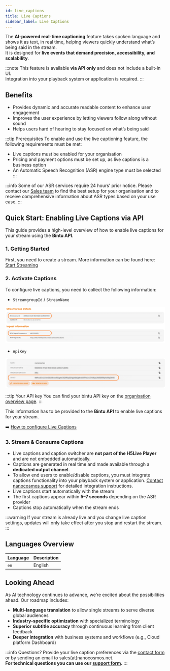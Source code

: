 ```yaml
---
id: live_captions
title: Live Captions
sidebar_label: Live Captions
---
```


The **AI-powered real-time captioning** feature takes spoken language and shows it as text, in real time, helping viewers quickly understand what’s being said in the stream.  
It is designed for **live events that demand precision, accessibility, and scalability**.  

:::note
This feature is available **via API only** and does not include a built-in UI.  
Integration into your playback system or application is required.
:::

## Benefits

- Provides dynamic and accurate readable content to enhance user engagement  
- Improves the user experience by letting viewers follow along without sound  
- Helps users hard of hearing to stay focused on what’s being said

:::tip Prerequisites
To enable and use the live captioning feature, the following requirements must be met:
- Live captions must be enabled for your organisation  
- Pricing and payment options must be set up, as live captions is a business option  
- An Automatic Speech Recognition (ASR) engine type must be selected
:::

:::info
Some of our ASR services require 24 hours’ prior notice.
Please contact our [Sales team](https://www.nanocosmos.net/contact/) to find the best setup for your organisation and to receive comprehensive information about ASR types based on your use case.
:::

## Quick Start: Enabling Live Captions via API

This guide provides a high-level overview of how to enable live captions for your stream using the **Bintu API**.

### 1. Getting Started
First, you need to create a stream.  More information can be found here: [Start Streaming](https://docs.nanocosmos.de/docs/dashboard/start_streaming)

### 2. Activate Captions
To configure live captions, you need to collect the following information:

- `StreamgroupId` / `StreamName` 

 ![Screenshot: Stream Name](../assets/live-captions/stream-name.png)  

- `ApiKey`  

![Screenshot: ApiKey](../assets/live-captions/api-key.png)  


:::tip Your API key
You can find your bintu API key on the [organisation overview page](https://dashboard.nanostream.cloud/organisation).
:::

This information has to be provided to the **Bintu API** to enable live captions for your stream.  

➡️ [How to configure Live Captions](https://doc.pages.nanocosmos.de/bintuapi-docs/#tag/Stream-Options)

### 3. Stream & Consume Captions
- Live captions and caption switcher are **not part of the H5Live Player** and are not embedded automatically.  
- Captions are generated in real time and made available through a **dedicated output channel**.  
- To allow end users to enable/disable captions, you must integrate captions functionality into your playback system or application. [Contact nanocosmos support]() for detailed integration instructions.  
- Live captions start automatically with the stream  
- The first captions appear within **5–7 seconds** depending on the ASR provider  
- Captions stop automatically when the stream ends 

:::warning 
If your stream is already live and you change live caption settings, updates will only take effect after you stop and restart the stream.
:::

## Languages Overview
| Language  | Description                 |
| ---------- | --------------------------- |
| `en` | English |

## Looking Ahead

As AI technology continues to advance, we’re excited about the possibilities ahead. Our roadmap includes:

- **Multi-language translation** to allow single streams to serve diverse global audiences  
- **Industry-specific optimization** with specialized terminology  
- **Superior subtitle accuracy** through continuous learning from client feedback  
- **Deeper integration** with business systems and workflows (e.g., Cloud platform Dashboard)  


:::info Questions?
Provide your live caption preferences via the [contact form](https://www.nanocosmos.net/contact) or by sending an email to sales(at)nanocosmos.net. <br/>
**For technical questions you can use our [support form](https://www.nanocosmos.net/support).**
:::

